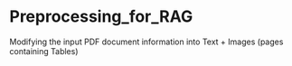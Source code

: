 # Preprocessing_for_RAG
Modifying the input PDF document information into Text + Images (pages containing Tables)

